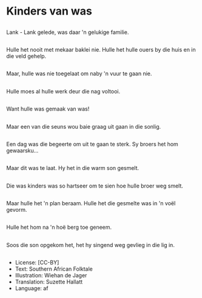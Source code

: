 # Kinders van was

##
Lank - Lank gelede, was
daar 'n gelukige familie.

##
Hulle het nooit met
mekaar baklei nie. Hulle
het hulle ouers by die
huis en in die veld
gehelp.

##
Maar, hulle was nie
toegelaat om naby 'n
vuur te gaan nie.

##
Hulle moes al hulle
werk deur die nag
voltooi.

##
Want hulle was gemaak van was!

##
Maar een van die seuns
wou baie graag uit gaan
in die sonlig.

##
Een dag was die
begeerte om uit te
gaan te sterk. Sy broers
het hom gewaarsku...

##
Maar dit was te laat. Hy
het in die warm son
gesmelt.

##
Die was kinders was so
hartseer om te sien hoe
hulle broer weg smelt.

##
Maar hulle het 'n plan
beraam. Hulle het die
gesmelte was in 'n voël
gevorm.

##
Hulle het hom na 'n hoë
berg toe geneem.

##
Soos die son opgekom
het, het hy singend weg
gevlieg in die lig in.

##
* License: [CC-BY]
* Text: Southern African Folktale
* Illustration: Wiehan de Jager
* Translation: Suzette Hallatt
* Language: af
